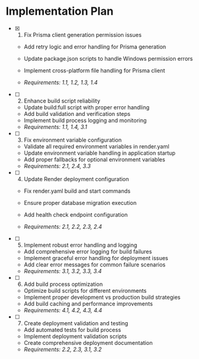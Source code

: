 # Implementation Plan

- [x] 1. Fix Prisma client generation permission issues



  - Add retry logic and error handling for Prisma generation
  - Update package.json scripts to handle Windows permission errors
  - Implement cross-platform file handling for Prisma client



  - _Requirements: 1.1, 1.2, 1.3, 1.4_

- [ ] 2. Enhance build script reliability
  - Update build:full script with proper error handling
  - Add build validation and verification steps
  - Implement build process logging and monitoring
  - _Requirements: 1.1, 1.4, 3.1_

- [ ] 3. Fix environment variable configuration
  - Validate all required environment variables in render.yaml
  - Update environment variable handling in application startup
  - Add proper fallbacks for optional environment variables
  - _Requirements: 2.1, 2.4, 3.3_

- [ ] 4. Update Render deployment configuration
  - Fix render.yaml build and start commands
  - Ensure proper database migration execution
  - Add health check endpoint configuration



  - _Requirements: 2.1, 2.2, 2.3, 2.4_

- [ ] 5. Implement robust error handling and logging
  - Add comprehensive error logging for build failures
  - Implement graceful error handling for deployment issues
  - Add clear error messages for common failure scenarios
  - _Requirements: 3.1, 3.2, 3.3, 3.4_

- [ ] 6. Add build process optimization
  - Optimize build scripts for different environments
  - Implement proper development vs production build strategies
  - Add build caching and performance improvements
  - _Requirements: 4.1, 4.2, 4.3, 4.4_

- [ ] 7. Create deployment validation and testing
  - Add automated tests for build process
  - Implement deployment validation scripts
  - Create comprehensive deployment documentation
  - _Requirements: 2.2, 2.3, 3.1, 3.2_